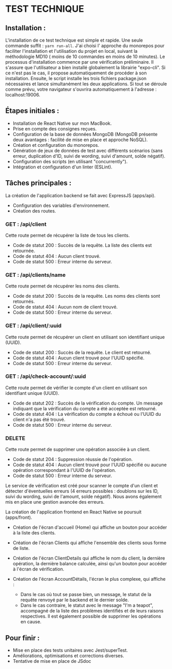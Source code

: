 # TEST TECHNIQUE

## Installation :

L'installation de ce test technique est simple et rapide. Une seule commande suffit : `yarn run-all`. J'ai choisi l'
approche du monorepos pour faciliter l'installation et l'utilisation du projet en local, suivant la méthodologie MD10 (
moins de 10 commandes en moins de 10 minutes). Le processus d'installation commence par une vérification préliminaire.
Il s'assure que l'utilisateur a bien installé globalement la librairie "expo-cli". Si ce n'est pas le cas, il propose
automatiquement de procéder à son installation. Ensuite, le script installe les trois fichiers package.json nécessaires
et lance simultanément les deux applications. Si tout se déroule comme prévu, votre navigateur s'ouvrira automatiquement
à l'adresse : localhost:19006.

## Étapes initiales :

- Installation de React Native sur mon MacBook.
- Prise en compte des consignes reçues.
- Configuration de la base de données MongoDB (MongoDB présente deux avantages : facilité de mise en place et approche
  NoSQL).
- Création et configuration du monorepos.
- Génération de jeux de données de test avec différents scénarios (sans erreur, duplication d'ID, suivi de wording,
  suivi d'amount, solde négatif).
- Configuration des scripts (en utilisant "concurrently").
- Intégration et configuration d'un linter (ESLint).

## Tâches principales :

La création de l'application backend se fait avec ExpressJS (apps/api).

- Configuration des variables d'environnement.
- Création des routes.

### GET : /api/client

Cette route permet de récupérer la liste de tous les clients.

- Code de statut 200 : Succès de la requête. La liste des clients est retournée.
- Code de statut 404 : Aucun client trouvé.
- Code de statut 500 : Erreur interne du serveur.

### GET : /api/clients/name

Cette route permet de récupérer les noms des clients.

- Code de statut 200 : Succès de la requête. Les noms des clients sont retournés.
- Code de statut 404 : Aucun nom de client trouvé.
- Code de statut 500 : Erreur interne du serveur.

### GET : /api/client/:uuid

Cette route permet de récupérer un client en utilisant son identifiant unique (UUID).

- Code de statut 200 : Succès de la requête. Le client est retourné.
- Code de statut 404 : Aucun client trouvé pour l'UUID spécifié.
- Code de statut 500 : Erreur interne du serveur.

### GET : /api/check-account/:uuid

Cette route permet de vérifier le compte d'un client en utilisant son identifiant unique (UUID).

- Code de statut 202 : Succès de la vérification du compte. Un message indiquant que la vérification du compte a été
  acceptée est retourné.
- Code de statut 404 : La vérification du compte a échoué ou l'UUID du client n'a pas été trouvé.
- Code de statut 500 : Erreur interne du serveur.

### DELETE

Cette route permet de supprimer une opération associée à un client.

- Code de statut 204 : Suppression réussie de l'opération.
- Code de statut 404 : Aucun client trouvé pour l'UUID spécifié ou aucune opération correspondant à l'UUID de
  l'opération.
- Code de statut 500 : Erreur interne du serveur.

Le service de vérification est créé pour scanner le compte d'un client et détecter d'éventuelles erreurs (4 erreurs
possibles : doublons sur les ID, suivi du wording, suivi de l'amount, solde négatif). Nous avons également mis en place
une gestion avancée des erreurs.

La création de l'application frontend en React Native se poursuit (apps/front).

- Création de l'écran d'accueil (Home) qui affiche un bouton pour accéder à la liste des clients.
- Création de l'écran Clients qui affiche l'ensemble des clients sous forme de liste.
- Création de l'écran ClientDetails qui affiche le nom du client, la dernière opération, la dernière balance calculée,
  ainsi qu'un bouton pour accéder à l'écran de vérification.
- Création de l'écran AccountDétails, l'écran le plus complexe, qui affiche :

    - Dans le cas où tout se passe bien, un message, le statut de la requête renvoyé par le backend et le dernier solde.
    - Dans le cas contraire, le statut avec le message "I'm a teapot", accompagné de la liste des problèmes identifiés
      et de leurs raisons respectives. Il est également possible de supprimer les opérations en cause.

## Pour finir :

- Mise en place des tests unitaires avec Jest/superTest.
- Améliorations, optimisations et corrections diverses.
- Tentative de mise en place de JSdoc
